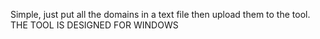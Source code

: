 Simple, just put all the domains in a text file then upload them to the tool.
THE TOOL IS DESIGNED FOR WINDOWS

